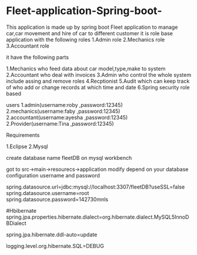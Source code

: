 # Fleet-application-Spring-boot-

This application is made up by spring boot
Fleet application to manage car,car movement and hire of car to different customer
it is role base application with the following roles
 1.Admin role
 2.Mechanics role
 3.Accountant role

it have the following parts

1.Mechanics who feed data about car model,type,make to system
2.Accountant who deal with invoices
3.Admin who control the whole system include assing and remove roles
4.Recptionist
5.Audit which can keep track of who add or change records at which time and date
6.Spring security role based

users
1.admin(username:roby ,password:12345)
2.mechanics(username:faby ,password:12345)
2.accountant(username:ayesha ,password:12345)
2.Provider(username:Tina ,password:12345)

Requirements

1.Eclipse
2.Mysql

create database name fleetDB on mysql workbench

got to src->main->resourecs->application modify depend on your database configuration username and password


spring.datasource.url=jdbc:mysql://localhost:3307/fleetDB?useSSL=false
spring.datasource.username=root
spring.datasource.password=142730mnls


#Hbibernate
spring.jpa.properties.hibernate.dialect=org.hibernate.dialect.MySQL5InnoDBDialect

spring.jpa.hibernate.ddl-auto=update

logging.level.org.hibernate.SQL=DEBUG
